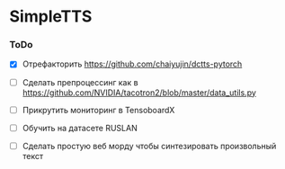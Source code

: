 # SimpleTTS

### ToDo

- [x] Отрефакторить https://github.com/chaiyujin/dctts-pytorch
- [ ] Сделать препроцессинг как в https://github.com/NVIDIA/tacotron2/blob/master/data_utils.py
- [ ] Прикрутить мониторинг в TensoboardX
- [ ] Обучить на датасете RUSLAN
- [ ] Сделать простую веб морду чтобы синтезировать произвольный текст


